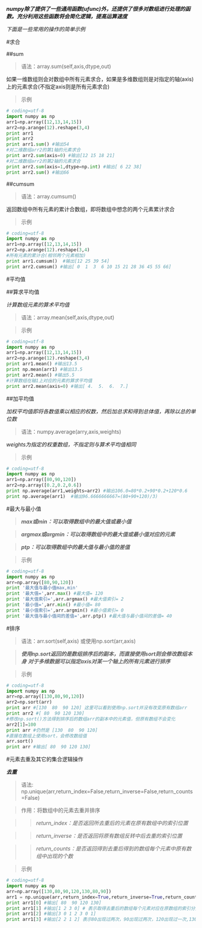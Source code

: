 ***numpy除了提供了一些通用函数(ufunc)外，还提供了很多对数组进行处理的函数。充分利用这些函数将会简化逻辑，提高运算速度***

*下面是一些常用的操作的简单示例*

#求合

##sum
>语法：array.sum(self,axis,dtype,out)

如果一维数组则会对数组中所有元素求合，如果是多维数组则是对指定的轴(axis)上的元素求合(不指定axis则是所有元素求合)

>示例

``` python
# coding=utf-8
import numpy as np
arr1=np.array([12,13,14,15])
arr2=np.arange(12).reshape(3,4)
print arr1
print arr2
print arr1.sum() #输出54
#对二维数组arr2的第1轴的元素求合
print arr2.sum(axis=0) #输出[12 15 18 21]
#对二维数组arr2的第2轴的元素求合
print arr2.sum(axis=1,dtype=np.int) #输出[ 6 22 38]
print arr2.sum() #输出66
```
##cumsum
>语法：array.cumsum()

返回数组中所有元素的累计合数组，即将数组中想念的两个元素累计求合

>示例
```python
# coding=utf-8
import numpy as np
arr1=np.array([12,13,14,15])
arr2=np.arange(12).reshape(3,4)
#所有元素的累计合(相邻两个元素相加)
print arr1.cumsum()  #输出[12 25 39 54]
print arr2.cumsum() #输出[ 0  1  3  6 10 15 21 28 36 45 55 66]
```

#平均值

##算求平均值

*计算数组元素的算术平均值*

>语法：array.mean(self,axis,dtype,out)

>示例
```python
# coding=utf-8
import numpy as np
arr1=np.array([12,13,14,15])
arr2=np.arange(12).reshape(3,4)
print arr1.mean() #输出13.5
print np.mean(arr1) #输出13.5
print arr2.mean() #输出5.5
#计算数组在轴1上对应的元素的算求平均值
print arr2.mean(axis=0) #输出[ 4.  5.  6.  7.]
```

##加平均值

*加权平均值即将各数值乘以相应的权数，然后加总求和得到总体值，再除以总的单位数*

>语法：numpy.average(arry,axis,weights)

*weights为指定的权重数组，不指定则与算术平均值相同*

>示例

```python
# coding=utf-8
import numpy as np
arr1=np.array([80,90,120])
arr2=np.array([0.2,0.2,0.6])
print np.average(arr1,weights=arr2) #输出106.0=80*0.2+90*0.2+120*0.6
print np.average(arr1)  #输出96.6666666667=(80+90+120)/3)
```
#最大与最小值

>***max或min：可以取得数组中的最大值或最小值***

>***argmax或argmin：可以取得数组中的最大值或最小值对应的元素***

>***ptp：可以取得数组中的最大值与最小值的差值***

>示例

```python
# coding=utf-8
import numpy as np
arr=np.array([80,90,120])
print '最大值与最小值max,min' 
print '最大值=',arr.max() #最大值= 120
print '最大值索引=',arr.argmax() #最大值索引= 2
print '最小值=',arr.min() #最小值= 80
print '最小值索引=',arr.argmin() #最小值索引= 0
print '最大值与最小值间的差值=',arr.ptp() #最大值与最小值间的差值= 40
```
#排序

>语法：arr.sort(self,axis) 或使用np.sort(arr,axis)

>***使用np.sort返回的是数组排序后的副本，而直接使用sort则会修改数组本身***
>***对于多维数据可以指定axis对某一个轴上的所有元素进行排序***

>示例

```python
# coding=utf-8
import numpy as np
arr=np.array([130,80,90,120])
arr2=np.sort(arr)
print arr #[130  80  90 120] 这里可以看到使用np.sort并没有改变原有数组arr
print arr2 #[ 80  90 120 130]
#修改np.sort()方法得到排序后的数组arr的副本中的元素值，但原有数组不会变化
arr2[1]=100
print arr #仍然是 [130  80  90 120]
#直接在数组上使用sort，会修改数组值
arr.sort()
print arr #输出[ 80  90 120 130]
```
#元素去重及其它的集合逻辑操作

***去重***

>语法: np.unique(arr,return_index=False,return_inverse=False,return_counts=False)

>作用：将数组中的元素去重并排序

 >>*return_index：是否返回所去重后的元素在原有数组中的索引位置*
 
 >>*return_inverse：是否返回将原有数组反转中后去重的索引位置*
 
 >>*return_counts：是否返回得到去重后得到的数组每个元素中原有数组中出现的个数*
 
>示例

```python
# coding=utf-8
import numpy as np
arr=np.array([130,80,90,120,130,80,90])
arr1 = np.unique(arr,return_index=True,return_inverse=True,return_counts=True)
print arr1[0] #输出[ 80  90 120 130]
print arr1[1] #输出[1 2 3 0] # 表示取得去重后的数组每个元素对应在原数组的索引分别为 1 2 3 0
print arr1[2] #输出[3 0 1 2 3 0 1]
print arr1[3] #输出[2 2 1 2] 表示80出现过两次，90出现过两次，120出现过一次,130出现过两次
```
 

